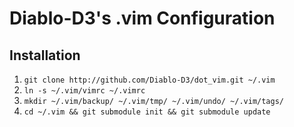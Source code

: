 # Diablo-D3's .vim Configuration

## Installation

1. `git clone http://github.com/Diablo-D3/dot_vim.git ~/.vim`
2. `ln -s ~/.vim/vimrc ~/.vimrc`
3. `mkdir ~/.vim/backup/ ~/.vim/tmp/ ~/.vim/undo/ ~/.vim/tags/`
4. `cd ~/.vim && git submodule init && git submodule update`


